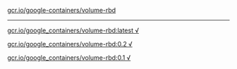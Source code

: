 [gcr.io/google-containers/volume-rbd](https://hub.docker.com/r/abcz/volume-rbd/tags/) 

----
[gcr.io/google_containers/volume-rbd:latest √](https://hub.docker.com/r/abcz/volume-rbd/tags/)

[gcr.io/google_containers/volume-rbd:0.2 √](https://hub.docker.com/r/abcz/volume-rbd/tags/)

[gcr.io/google_containers/volume-rbd:0.1 √](https://hub.docker.com/r/abcz/volume-rbd/tags/)

